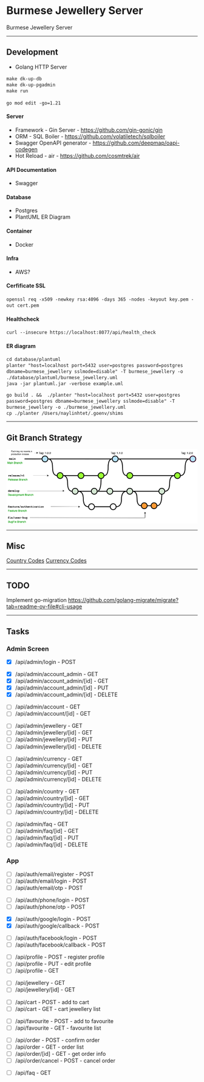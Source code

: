 # Burmese Jewellery Server
Burmese Jewellery Server

---

## Development
- Golang HTTP Server
```
make dk-up-db
make dk-up-pgadmin
make run

go mod edit -go=1.21
```

#### Server
- Framework - Gin Server - https://github.com/gin-gonic/gin
- ORM - SQL Boiler - https://github.com/volatiletech/sqlboiler
- Swagger OpenAPI generator - https://github.com/deepmap/oapi-codegen
- Hot Reload - air - https://github.com/cosmtrek/air
#### API Documentation
- Swagger
#### Database
- Postgres
- PlantUML ER Diagram
#### Container
- Docker
#### Infra
- AWS?
#### Cerfificate SSL
```
openssl req -x509 -newkey rsa:4096 -days 365 -nodes -keyout key.pem -out cert.pem
```
#### Healthcheck
```
curl --insecure https://localhost:8077/api/health_check
```
#### ER diagram
```
cd database/plantuml
planter "host=localhost port=5432 user=postgres password=postgres dbname=burmese_jewellery sslmode=disable" -T burmese_jewellery -o ./database/plantuml/burmese_jewellery.uml
java -jar plantuml.jar -verbose example.uml
```
```
go build . &&  ./planter "host=localhost port=5432 user=postgres password=postgres dbname=burmese_jewellery sslmode=disable" -T burmese_jewellery -o ./burmese_jewellery.uml
cp ./planter /Users/naylinhtet/.goenv/shims
```

---

## Git Branch Strategy
![Git Branch Strategy](https://github.com/Nlhmmh/howto/blob/master/git_branch_strategy.png)

---

## Misc
[Country Codes](https://en.wikipedia.org/wiki/List_of_ISO_3166_country_codes)
[Currency Codes](https://en.wikipedia.org/wiki/ISO_4217)

---

## TODO
Implement go-migration
https://github.com/golang-migrate/migrate?tab=readme-ov-file#cli-usage

---

## Tasks

### Admin Screen
- [x] /api/admin/login - POST
>>
- [x] /api/admin/account_admin - GET
- [x] /api/admin/account_admin/[id] - GET
- [x] /api/admin/account_admin/[id] - PUT
- [x] /api/admin/account_admin/[id] - DELETE
>>
- [ ] /api/admin/account - GET
- [ ] /api/admin/account/[id] - GET
>>
- [ ] /api/admin/jewellery - GET
- [ ] /api/admin/jewellery/[id] - GET
- [ ] /api/admin/jewellery/[id] - PUT
- [ ] /api/admin/jewellery/[id] - DELETE
>>
- [ ] /api/admin/currency - GET
- [ ] /api/admin/currency/[id] - GET
- [ ] /api/admin/currency/[id] - PUT
- [ ] /api/admin/currency/[id] - DELETE
>>
- [ ] /api/admin/country - GET
- [ ] /api/admin/country/[id] - GET
- [ ] /api/admin/country/[id] - PUT
- [ ] /api/admin/country/[id] - DELETE
>>
- [ ] /api/admin/faq - GET
- [ ] /api/admin/faq/[id] - GET
- [ ] /api/admin/faq/[id] - PUT
- [ ] /api/admin/faq/[id] - DELETE

### App
- [ ] /api/auth/email/register - POST
- [ ] /api/auth/email/login - POST
- [ ] /api/auth/email/otp - POST
>>
- [ ] /api/auth/phone/login - POST
- [ ] /api/auth/phone/otp - POST
>>
- [x] /api/auth/google/login - POST
- [x] /api/auth/google/callback - POST
>>
- [ ] /api/auth/facebook/login - POST
- [ ] /api/auth/facebook/callback - POST
>>
- [ ] /api/profile - POST - register profile
- [ ] /api/profile - PUT - edit profile
- [ ] /api/profile - GET
>>
- [ ] /api/jewellery - GET
- [ ] /api/jewellery/[id] - GET
>>
- [ ] /api/cart - POST - add to cart
- [ ] /api/cart - GET - cart jewellery list
>>
- [ ] /api/favourite - POST - add to favourite
- [ ] /api/favourite - GET - favourite list
>>
- [ ] /api/order - POST - confirm order
- [ ] /api/order - GET - order list
- [ ] /api/order/[id] - GET - get order info
- [ ] /api/order/cancel - POST - cancel order
>>
- [ ] /api/faq - GET
